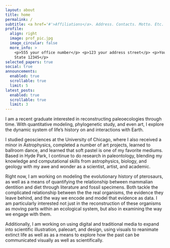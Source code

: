 ```yaml
---
layout: about
title: home
permalink: /
subtitle: <a href='#'>Affiliations</a>. Address. Contacts. Motto. Etc.
profile:
  align: right
  image: prof_pic.jpg
  image_circular: false
  more_info: >
    <p>555 your office number</p> <p>123 your address street</p> <p>Your City,
    State 12345</p>
selected_papers: true
social: true
announcements:
  enabled: true
  scrollable: true
  limit: 5
latest_posts:
  enabled: true
  scrollable: true
  limit: 3
---
```

I am a recent graduate interested in reconstructing paleoecologies through time. With quantitative modeling, phylogenetic study, and even art, I explore the dynamic system of life’s history on and interactions with Earth.

I studied geosciences at the University of Chicago, where I also received a minor in Astrophysics, completed a number of art projects, learned to ballroom dance, and learned that soft pastel is one of my favorite mediums. Based in Hyde Park, I continue to do research in paleontology, blending my knowledge and computational skills from astrophysics, biology, and geology with my awe and wonder as a scientist, artist, and academic.

Right now, I am working on modeling the evolutionary history of pterosaurs, as well as a means of quantifying the relationship between mammalian dentition and diet through literature and fossil specimens. Both tackle the complicated relationship between the the real organisms, the evidence they leave behind, and the way we encode and model that evidence as data. I am particularly interested not just in the reconstruction of these organisms as moving parts within an ecological system, but also in examining the way we engage with them.

Additionally, I am working on using digital and traditional media to expand into scientific illustration, paleoart, and design, using visuals to reanimate extinct life as well as as a means to explore how the past can be communicated visually as well as scientifically.
